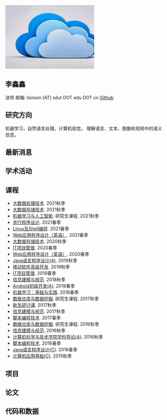 
![](images/1.jpg)

## 李鑫鑫

讲师
邮箱: lixinxin [AT] sdut DOT edu DOT cn
[Github](https:/github.com/xxli)

## 研究方向

机器学习，自然语言处理，计算机视觉。
理解语言、文本、图像和视频中的语义信息。

## 最新消息

## 学术活动

## 课程

- [大数据处理技术](courses/2021Fall-BigDataProcessingTechnology-cn.md). 2021秋季
- [大数据存储技术](courses/2021Fall-DataStorageTechnology-cn.md). 2021秋季
- [机器学习与人工智能](courses/2021Fall-MachineLearningAndArtificialIntelligence-cn.md). 研究生课程. 2021秋季
- [并行程序设计](courses/2021Spring-ParallelProgramming-cn.md). 2021春季
- [Linux及Shell编程](courses/2021Spring-LinuxAndShellProgramming-cn.md). 2021春季
- [Web应用程序设计（英语）](courses/2021Spring-WebDevelopment.md). 2021春季
- [大数据存储技术](courses/2020Fall-DataStorageTechnology-cn.md). 2020秋季
- [IT项目管理](courses/2020Spring-InformationTechnologyProjectManagement-cn.md). 2020春季
- [Web应用程序设计（英语）](courses/2020Spring-WebDevelopment.md). 2020春季
- [Java语言程序设计(A)](courses/2019Fall-JavaProgramming-cn.md). 2019秋季
- [移动软件高级开发](courses/2019Fall-MobileSoftwareAdvancedDevelopment-cn.md). 2019秋季
- [IT项目管理](courses/2019Spring-InformationTechnologyProjectManagement-cn.md). 2019春季
- [信息建模与规范](courses/2018Fall-InformationModellingAndSpecification-cn.md). 2018秋季
- [Android初级开发(A)](courses/2018Spring-AndroidProgramming-cn.md). 2018春季
- [机器学习：基础与实践](courses/2018Spring-MachineLearning-cn.md). 2018春季
- [数据仓库与数据挖掘](courses/2017Fall-DataMining-cn.md). 研究生课程. 2017秋季
- [新生研讨课](courses/2017Fall-FreshmanSeminar-cn.md). 2017秋季
- [信息建模与规范](courses/2017Fall-InformationModellingAndSpecification-cn.md). 2017秋季
- [脚本编程技术](courses/2017Spring-ScriptProgramming-cn.md). 2017春季
- [数据仓库与数据挖掘](courses/2016Fall-DataMining-cn.md). 研究生课程. 2016秋季
- [信息建模与规范](courses/2016Fall-InformationModellingAndSpecification-cn.md). 2016秋季
- [计算机科学与技术学院学科导论(A)](courses/2016Fall-IntroductionToSoftwareEngineering-cn.md). 2016秋季
- [脚本编程技术](courses/2016Spring-ScriptProgramming-cn.md). 2016春季
- [Java语言程序设计(C)](courses/2016Spring-JavaProgramming-cn.md). 2016春季
- [计算机应用基础(C)](courses/2015Fall-IntroductionToComputer-cn.md). 2015秋季

## 项目

## 论文

## 代码和数据